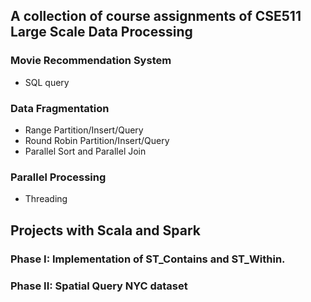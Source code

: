 ## A collection of course assignments of CSE511 Large Scale Data Processing

### Movie Recommendation System
* SQL query
### Data Fragmentation
* Range Partition/Insert/Query
* Round Robin Partition/Insert/Query
* Parallel Sort and Parallel Join 
### Parallel Processing
* Threading

## Projects with Scala and Spark
### Phase I: Implementation of ST_Contains and ST_Within.
### Phase II: Spatial Query NYC dataset
